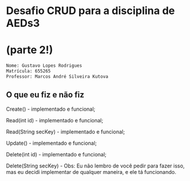 # Desafio CRUD para a disciplina de AEDs3 
# (parte 2!)

```bash
Nome: Gustavo Lopes Rodrigues
Matrícula: 655265
Professor: Marcos André Silveira Kutova
```

## O que eu fiz e não fiz

Create() - implementado e funcional;

Read(int id) - implementado e funcional;

Read(String secKey) - implementado e funcional;

Update() - implementado e funcional;

Delete(int id) - implementado e funcional;

Delete(String secKey) - Obs: Eu não lembro de você pedir para fazer isso, mas eu
decidi implementar de qualquer maneira, e ele tá funcionando.
